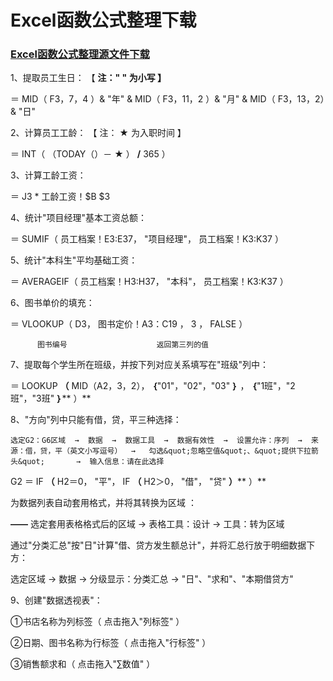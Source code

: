 # Excel函数公式整理下载

### [Excel函数公式整理源文件下载](https://dev.onti.net/down/CDN/Files/2019/10/13/Excel%E5%87%BD%E6%95%B0%E5%85%AC%E5%BC%8F%E6%95%B4%E7%90%86%20%281%29%281%29.docx)

1、提取员工生日：   【 **注：&quot; &quot; 为小写 】**

＝ MID（ F3，7，4 ）&amp; &quot;年&quot; &amp; MID（ F3，11，2 ）&amp; &quot;月&quot; &amp; MID（ F3，13，2）&amp; &quot;日&quot;

2、计算员工工龄：   【 注： **★** 为入职时间 】

＝ INT（ （TODAY（）－ **★** ） **/** 365  ）

3、计算工龄工资：

＝ J3 \*  工龄工资！$B $3

4、统计&quot;项目经理&quot;基本工资总额：

＝ SUMIF（ 员工档案！E3:E37， &quot;项目经理&quot;， 员工档案！K3:K37 ）

5、统计&quot;本科生&quot;平均基础工资：

＝ AVERAGEIF（ 员工档案！H3:H37， &quot;本科&quot;， 员工档案！K3:K37 ）

6、图书单价的填充：

＝ VLOOKUP（ D3，   图书定价！A3：C19 ，   3 ，   FALSE ）

          图书编号                    返回第三列的值

7、提取每个学生所在班级，并按下列对应关系填写在&quot;班级&quot;列中：

  ＝ LOOKUP **（** MID（A2，3，2）， **｛**&quot;01&quot;，&quot;02&quot;，&quot;03&quot; **｝** ， **｛**&quot;1班&quot;，&quot;2班&quot;，&quot;3班&quot; **｝**** ）**

8、&quot;方向&quot;列中只能有借，贷，平三种选择：

    选定G2：G6区域  →  数据  →  数据工具  →  数据有效性  →  设置允许：序列  →  来源：借，贷，平（英文小写逗号）  →   勾选&quot;忽略空值&quot;、&quot;提供下拉箭头&quot;       →  输入信息：请在此选择

G2 ＝ IF **（** H2＝0， &quot;平&quot;， IF **（** H2＞0， &quot;借&quot;， &quot;贷&quot; **）**** ）**

   为数据列表自动套用格式，并将其转换为区域 ：

**——** 选定套用表格格式后的区域  →  表格工具：设计   →  工具：转为区域

   通过&quot;分类汇总&quot;按&quot;日&quot;计算&quot;借、贷方发生额总计&quot;，并将汇总行放于明细数据下方：

   选定区域  →  数据   →  分级显示：分类汇总   →  &quot;日&quot;、&quot;求和&quot;、&quot;本期借贷方&quot;

9、创建&quot;数据透视表&quot;：

①书店名称为列标签（ 点击拖入&quot;列标签&quot; ）

②日期、图书名称为行标签（ 点击拖入&quot;行标签&quot; ）

③销售额求和（ 点击拖入&quot;∑数值&quot; ）
